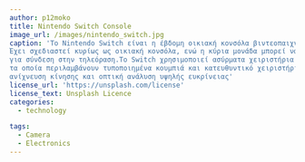 ```yaml
---
author: p12moko
title: Nintendo Switch Console
image_url: /images/nintendo_switch.jpg
caption: 'Το Nintendo Switch είναι η έβδομη οικιακή κονσόλα βιντεοπαιχνιδιών που αναπτύχθηκε από τη Nintendo.
Έχει σχεδιαστεί κυρίως ως οικιακή κονσόλα, ενώ η κύρια μονάδα μπορεί να τοποθετηθεί σε σταθμό σύνδεσης (Dock)
για σύνδεση στην τηλεόραση.Το Switch χρησιμοποιεί ασύρματα χειριστήρια Joy-Con, 
τα οποία περιλαμβάνουν τυποποιημένα κουμπιά και κατευθυντικό χειριστήριο για είσοδο χρήστη,
ανίχνευση κίνησης και οπτική ανάλυση υψηλής ευκρίνειας'
license_url: 'https://unsplash.com/license'
license_text: Unsplash Licence
categories:
  - technology

tags:
  - Camera
  - Electronics
---
```

